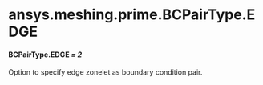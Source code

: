 <a id="ansys-meshing-prime-bcpairtype-edge"></a>

# ansys.meshing.prime.BCPairType.EDGE

<a id="ansys.meshing.prime.BCPairType.EDGE"></a>

#### BCPairType.EDGE *= 2*

Option to specify edge zonelet as boundary condition pair.

<!-- !! processed by numpydoc !! -->
